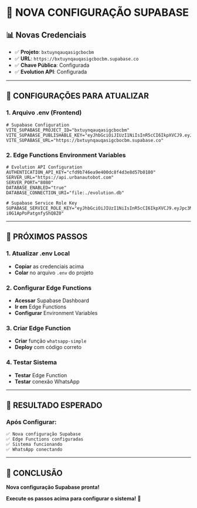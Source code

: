 # 🔧 NOVA CONFIGURAÇÃO SUPABASE

## 📊 Novas Credenciais
- ✅ **Projeto**: `bxtuynqauqasigcbocbm`
- ✅ **URL**: `https://bxtuynqauqasigcbocbm.supabase.co`
- ✅ **Chave Pública**: Configurada
- ✅ **Evolution API**: Configurada

---

## 🔧 CONFIGURAÇÕES PARA ATUALIZAR

### **1. Arquivo .env (Frontend)**
```env
# Supabase Configuration
VITE_SUPABASE_PROJECT_ID="bxtuynqauqasigcbocbm"
VITE_SUPABASE_PUBLISHABLE_KEY="eyJhbGciOiJIUzI1NiIsInR5cCI6IkpXVCJ9.eyJpc3MiOiJzdXBhYmFzZSIsInJlZiI6ImJ4dHV5bnFhdXFhc2lnY2JvY2JtIiwicm9sZSI6ImFub24iLCJpYXQiOjE3NTk3MTU2NDksImV4cCI6MjA3NTI5MTY0OX0.WJ2fQy8gICtVqEVHxQxpaeuVzpKJp1SIHv7oIme9v2o"
VITE_SUPABASE_URL="https://bxtuynqauqasigcbocbm.supabase.co"
```

### **2. Edge Functions Environment Variables**
```env
# Evolution API Configuration
AUTHENTICATION_API_KEY="cfd9b746ea9e400dc8f4d3e8d57b0180"
SERVER_URL="https://api.urbanautobot.com"
SERVER_PORT="8080"
DATABASE_ENABLED="true"
DATABASE_CONNECTION_URI="file:./evolution.db"

# Supabase Service Role Key
SUPABASE_SERVICE_ROLE_KEY="eyJhbGciOiJIUzI1NiIsInR5cCI6IkpXVCJ9.eyJpc3MiOiJzdXBhYmFzZSIsInJlZiI6ImF4dHZuZ2Fvb2dxYWd3YWNqZWVrIiwicm9sZSI6InNlcnZpY2Vfcm9sZSIsImlhdCI6MTc1ODMwMzI1MywiZXhwIjoyMDczODc5MjUzfQ.NOtKmJIWXlPhEPPLIS_y9-i0G1ApPoPatgnfyShQ8Z0"
```

---

## 🚀 PRÓXIMOS PASSOS

### **1. Atualizar .env Local**
- **Copiar** as credenciais acima
- **Colar** no arquivo `.env` do projeto

### **2. Configurar Edge Functions**
- **Acessar** Supabase Dashboard
- **Ir em** Edge Functions
- **Configurar** Environment Variables

### **3. Criar Edge Function**
- **Criar** função `whatsapp-simple`
- **Deploy** com código correto

### **4. Testar Sistema**
- **Testar** Edge Function
- **Testar** conexão WhatsApp

---

## 🎯 RESULTADO ESPERADO

### **Após Configurar:**
```
✅ Nova configuração Supabase
✅ Edge Functions configuradas
✅ Sistema funcionando
✅ WhatsApp conectando
```

---

## 🎉 CONCLUSÃO

**Nova configuração Supabase pronta!**

**Execute os passos acima para configurar o sistema!** 🚀





